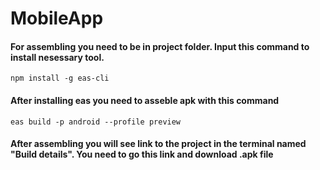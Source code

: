 # MobileApp



#### For assembling you need to be in project folder. Input this command to install nesessary tool.
```npm install -g eas-cli```

#### After installing eas you need to asseble apk with this command
```eas build -p android --profile preview```

#### After assembling you will see link to the project in the terminal named "Build details". You need to go this link and download .apk file
